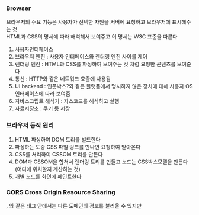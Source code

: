 ### Browser
브라우저의 주요 기능은 사용자가 선택한 자원을 서버에 요청하고 브라우저에 표시해주는 것   
HTML과 CSS의 명세에 따라 해석해서 보여주고 이 명세는 W3C 표준을 따른다   

1. 사용자인터페이스   
2. 브라우저 엔진 : 사용자 인터페이스와 렌더링 엔진 사이를 제어   
3. 렌더링 엔진 : HTML과 CSS를 파싱하여 보여주는 것 처럼 요청한 콘텐츠를 보여준다
4. 통신 : HTTP와 같은 네트워크 호출에 사용됨   
5. UI backend : 인풋박스?와 같은 플랫폼에서 명시하지 않은 장치에 대해 사용자 OS 인터페이스에 따라 보여줌   
6. 자바스크립트 해석기 : 자스코드를 해석하고 실행   
7. 자료저장소 : 쿠키 등 저장

### 브라우저 동작 원리
1. HTML 파싱하여 DOM 트리를 빌드한다   
2. 파싱하는 도중 CSS 파일 링크를 만나면 요청하여 받아온다   
3. CSS를 처리하여 CSSOM 트리를 만든다   
4. DOM과 CSSOM을 합쳐서 렌더링 트리를 만들고 노드는 CSS박스모델을 만든다(어디에 위치할지 계산하는 것)   
5. 개별 노드를 화면에 페인트한다   

### CORS Cross Origin Resource Sharing  
<img>, <link>와 같은 태그 안에서는 다른 도메인의 정보를 불러올 수 있지만 <script>안에서는 다른 도메인의 정보 요청이 안된다   
Same Origin Policy : 대부분의 브라우저들이 보안상의 이유로 스크립트에서 Cross-Origin HTTP요청을 제한한다 -> 요청을 보내려면 요청을 보내는 서버와 프로토콜, 포트번호까지 똑같아야된다   
그래서 CORS가 타 도메인 간에 자원공유를 가능하게 해준다   
+ 'domain1.com' -> 'domain2.com' url이 아예 다르면 요청안됨   
+ 'domain.com:3000' -> 'domain.com:8000' 포트번호가 달라도 요청이 안된다    

### CORS 해결방법    
- 가장 좋은 방법은 서버쪽에서 해당 도메인에 대한 요청을 허용하는 것이다 (Access-Control-Allow-Origin에서 도메인을 허용해주거나, node에서는 CORS미들웨어를 설치할 수 있다) 
- create-react-app에서 package.json에 proxy로 root도메인을 등록해주면 되는데 build하고서는 안된다고 한다.. 또는 jsonp를 사용가능 


### Simple Request
어떤 요청들은 preflight를 만들어내지 않는데 이것을 simple request라고 한다   
- GET, HEAD, POST 중 한가지 메서드만 가능하다
- 커스텀 헤더를 전송하면 안된다(Accept, Content-Language, Content-Type 등 몇개만 가능)
- Content-Type 헤더에서 *application/x-www-form-urlencoded, multipart/form-data, text/plain* 이 세개만 value로 들어갈 수 있다   
```
GET /resources/public-data/ HTTP/1.1
Host: bar.other
User-Agent: Mozilla/5.0 (Macintosh; Intel Mac OS X 10.14; rv:71.0) Gecko/20100101 Firefox/71.0
Accept: text/html,application/xhtml+xml,application/xml;q=0.9,*/*;q=0.8
Accept-Language: en-us,en;q=0.5
...
Origin: https://foo.example

HTTP/1.1 200 OK
Date: Mon, 01 Dec 2008 00:23:53 GMT
Server: Apache/2
Access-Control-Allow-Origin: *
...
Content-Type: application/xml
```
request에서 _Origin_ 을 보면 이 요청이 어디서부터 오는건지 알려주고, response를 보면 _Access-Control-Allow-Origin_ 여기에서 어떤 도메인이든 접근가능하다는 것을 알려준다

#### Preflight
Simple Request의 조건에 맞지 않으면 preflight 방식으로 요청   
실제로 요청하려는 경로와 같은 URL에 대해 OPTIONS 메서드로 요청을 먼저 날려보고 요청할 권한이 있는지 확인한다   
클라이언트의 처리만으로는 안되고 해당 서버 측에서 추가 처리 사항이 필요하다   
서버에서 : _Access-Control-Allow-Origin: *_, _Access-Control-Allow-Methods: GET,POST,PUT_ 등의 처리   
-> 모든 요청의 응답 header에 위 항목을 포함시킨다   
```
OPTIONS /resources/post-here/ HTTP/1.1
...
Origin: http://foo.example
Access-Control-Request-Method: POST 
Access-Control-Request-Headers: X-PINGOTHER, Content-Type

HTTP/1.1 204 No Content
Access-Control-Allow-Origin: https://foo.example
Access-Control-Allow-Methods: POST, GET, OPTIONS
Access-Control-Allow-Headers: X-PINGOTHER, Content-Type
Access-Control-Max-Age: 86400
```
- 첫번째 줄에서 *OPTIONS* 라는 메서드로 프리플라이트 리퀘스트를 보내고있다   
- Access-Control-Request-Method 실제 요청이 전달될 때 어떤 메서드로 갈지 알려줌   
- Access-Control-Request-Headers 실제 요청이 갈 때 'X-PINGOTHER, Content-Type' 두개의 커스텀 헤더가 같이 갈 것임을 알려줌 -> 서버가 이런 조건에서 이제 리퀘스트를 받아들일지 결정할 수 있다   
- Access-Control-Allow-Headers 두 개의 커스텀 헤더가 허락되는 것을 컨펌해줌   
- Access-Control-Max-Age 이제 또 다른 프리플라이트 없이 요청이 가능한지 = 현재 프리플라이트가 캐시 저장되는 초(86400=하루)   


프리플라이트 리퀘스트가 완료되면 진짜 리퀘스트가 보내짐
```
POST /resources/post-here/ HTTP/1.1
...
X-PINGOTHER: pingpong
Content-Type: text/xml; charset=UTF-8
Referer: https://foo.example/examples/preflightInvocation.html
Content-Length: 55
Origin: https://foo.example
Pragma: no-cache
Cache-Control: no-cache

HTTP/1.1 200 OK
Access-Control-Allow-Origin: https://foo.example
...
Content-Type: text/plain
```